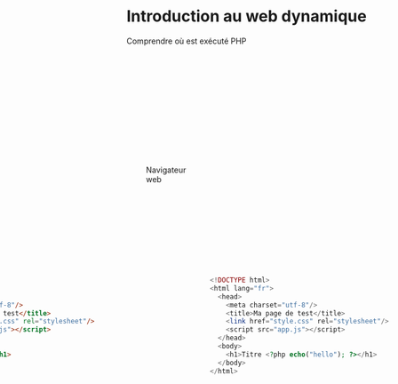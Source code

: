 
# Introduction au web dynamique
Comprendre où est exécuté PHP

<mdi-desktop-tower-monitor class="text-7xl text-gray" style="position: absolute; top: 140px;"/>
<p style="position: absolute; top: 220px; left: 35px;">Navigateur web</p>

<arrow x1="180" y1="170" x2="530" y2="170" class="text-gray" width="2"/>
<arrow x1="530" y1="200" x2="180" y2="200" class="text-gray" width="2"/>

<mdi-server class="text-7xl text-gray" style="position: absolute; top: 140px; right: 310px;" />
<p style="position: absolute; top: 220px; right: 300px;">Serveur web</p>

<arrow x1="700" y1="170" x2="790" y2="170" class="text-gray" width="2"/>
<arrow x1="790" y1="200" x2="700" y2="200" class="text-gray" width="2"/>

<mdi-language-php class="text-7xl text-gray" style="position: absolute; top: 140px; right: 70px;" />
<p style="position: absolute; top: 220px; right: 60px;">Serveur PHP</p>

<div style="position: absolute; margin-top: 140px; margin-left:530px;">

```php
<!DOCTYPE html>
<html lang="fr">
  <head>
    <meta charset="utf-8"/>
    <title>Ma page de test</title>
    <link href="style.css" rel="stylesheet"/>
    <script src="app.js"></script>
  </head>
  <body>
    <h1>Titre <?php echo("hello"); ?></h1>
  </body>
</html>
```
  
</div>
<div style="position: absolute; margin-top: 140px;">
  
```html
<!DOCTYPE html>
<html lang="fr">
  <head>
    <meta charset="utf-8"/>
    <title>Ma page de test</title>
    <link href="style.css" rel="stylesheet"/>
    <script src="app.js"></script>
  </head>
  <body>
    <h1>Titre hello</h1>
  </body>
</html>
```

</div>

